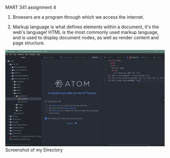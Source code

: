 MART 341 assignment 4

1. Browsers are a program through which we access the internet.

2. Markup language is what defines elements within a document, it's the web's language! HTML is the most commonly used markup language, and is used to display document nodes, as well as render content and page structure.

![Screenshot for assignment 4](./screenshot-a4.png)
Screenshot of my Directory
